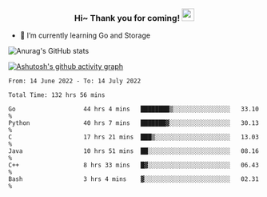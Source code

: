<h3 align="center">
    Hi~ Thank you for coming!
    <img src="https://media.giphy.com/media/hvRJCLFzcasrR4ia7z/giphy.gif" width="25px">
</h3>

<!--
**pineapple-man/pineapple-man** is a ✨ _special_ ✨ repository because its `README.md` (this file) appears on your GitHub profile.

Here are some ideas to get you started:
- 🔭 I’m currently working on ...
- 🤔 I’m looking for help with ...
- 💬 Ask me about ...
- 📫 How to reach me: ...
- 😄 Pronouns: ...
- ⚡ Fun fact: 
- 👯 I’m looking to collaborate on kubernetes
-->
- 🌱 I’m currently learning Go and Storage


![Anurag's GitHub stats](https://github-readme-stats.vercel.app/api?username=pineapple-man&show_icons=true&theme=radical)


[![Ashutosh's github activity graph](https://activity-graph.herokuapp.com/graph?username=pineapple-man&bg_color=fffff0&color=708090&line=24292e&point=24292e&area=true&hide_border=true)](https://github.com/ashutosh00710/github-readme-activity-graph)

<!--START_SECTION:waka-->

```text
From: 14 June 2022 - To: 14 July 2022

Total Time: 132 hrs 56 mins

Go                   44 hrs 4 mins   ████████▒░░░░░░░░░░░░░░░░   33.10 %
Python               40 hrs 7 mins   ███████▓░░░░░░░░░░░░░░░░░   30.13 %
C                    17 hrs 21 mins  ███▒░░░░░░░░░░░░░░░░░░░░░   13.03 %
Java                 10 hrs 51 mins  ██░░░░░░░░░░░░░░░░░░░░░░░   08.16 %
C++                  8 hrs 33 mins   █▓░░░░░░░░░░░░░░░░░░░░░░░   06.43 %
Bash                 3 hrs 4 mins    ▓░░░░░░░░░░░░░░░░░░░░░░░░   02.31 %
```

<!--END_SECTION:waka-->
